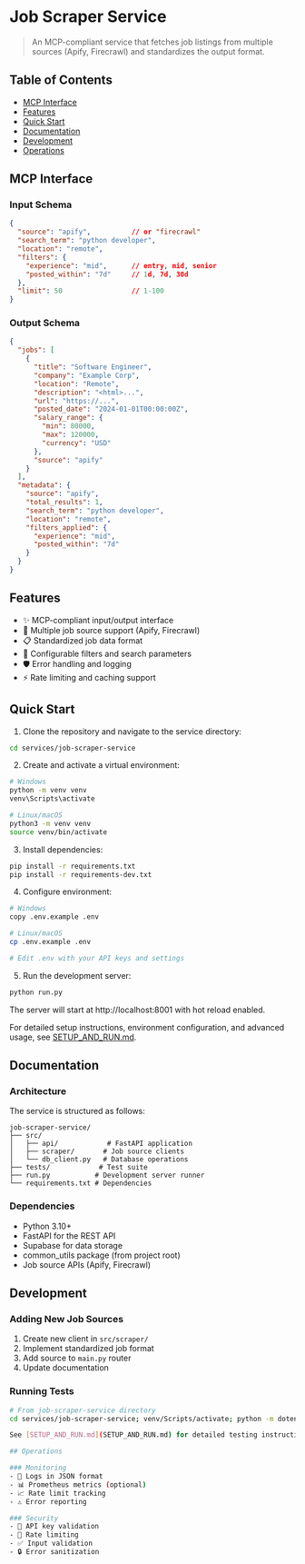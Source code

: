 # Job Scraper Service

> An MCP-compliant service that fetches job listings from multiple sources (Apify, Firecrawl) and standardizes the output format.

## Table of Contents
- [MCP Interface](#mcp-interface)
- [Features](#features)
- [Quick Start](#quick-start)
- [Documentation](#documentation)
- [Development](#development)
- [Operations](#operations)

## MCP Interface

### Input Schema
```json
{
  "source": "apify",          // or "firecrawl"
  "search_term": "python developer",
  "location": "remote",
  "filters": {
    "experience": "mid",      // entry, mid, senior
    "posted_within": "7d"     // 1d, 7d, 30d
  },
  "limit": 50                 // 1-100
}
```

### Output Schema
```json
{
  "jobs": [
    {
      "title": "Software Engineer",
      "company": "Example Corp",
      "location": "Remote",
      "description": "<html>...",
      "url": "https://...",
      "posted_date": "2024-01-01T00:00:00Z",
      "salary_range": {
        "min": 80000,
        "max": 120000,
        "currency": "USD"
      },
      "source": "apify"
    }
  ],
  "metadata": {
    "source": "apify",
    "total_results": 1,
    "search_term": "python developer",
    "location": "remote",
    "filters_applied": {
      "experience": "mid",
      "posted_within": "7d"
    }
  }
}
```

## Features

- ✨ MCP-compliant input/output interface
- 🔄 Multiple job source support (Apify, Firecrawl)
- 📋 Standardized job data format
- 🎯 Configurable filters and search parameters
- 🛡️ Error handling and logging
- ⚡ Rate limiting and caching support

## Quick Start

1. Clone the repository and navigate to the service directory:
```bash
cd services/job-scraper-service
```

2. Create and activate a virtual environment:
```bash
# Windows
python -m venv venv
venv\Scripts\activate

# Linux/macOS
python3 -m venv venv
source venv/bin/activate
```

3. Install dependencies:
```bash
pip install -r requirements.txt
pip install -r requirements-dev.txt
```

4. Configure environment:
```bash
# Windows
copy .env.example .env

# Linux/macOS
cp .env.example .env

# Edit .env with your API keys and settings
```

5. Run the development server:
```bash
python run.py
```

The server will start at http://localhost:8001 with hot reload enabled.

For detailed setup instructions, environment configuration, and advanced usage, see [SETUP_AND_RUN.md](SETUP_AND_RUN.md).

## Documentation

### Architecture
The service is structured as follows:
```
job-scraper-service/
├── src/
│   ├── api/            # FastAPI application
│   ├── scraper/       # Job source clients
│   └── db_client.py   # Database operations
├── tests/            # Test suite
├── run.py           # Development server runner
└── requirements.txt # Dependencies
```

### Dependencies
- Python 3.10+
- FastAPI for the REST API
- Supabase for data storage
- common_utils package (from project root)
- Job source APIs (Apify, Firecrawl)

## Development

### Adding New Job Sources

1. Create new client in `src/scraper/`
2. Implement standardized job format
3. Add source to `main.py` router
4. Update documentation

### Running Tests
```bash
# From job-scraper-service directory
cd services/job-scraper-service; venv/Scripts/activate; python -m dotenv run -- pytest tests/

See [SETUP_AND_RUN.md](SETUP_AND_RUN.md) for detailed testing instructions.

## Operations

### Monitoring
- 📝 Logs in JSON format
- 📊 Prometheus metrics (optional)
- 📈 Rate limit tracking
- ⚠️ Error reporting

### Security
- 🔑 API key validation
- 🚦 Rate limiting
- ✅ Input validation
- 🔒 Error sanitization
